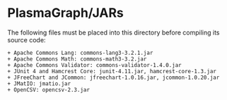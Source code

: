 PlasmaGraph/JARs
================

The following files must be placed into this directory before compiling its source code:

	+ Apache Commons Lang: commons-lang3-3.2.1.jar
	+ Apache Commons Math: commons-math3-3.2.jar
	+ Apache Commons Validator: commons-validator-1.4.0.jar
	+ JUnit 4 and Hamcrest Core: junit-4.11.jar, hamcrest-core-1.3.jar
	+ JFreeChart and JCommon: jfreechart-1.0.16.jar, jcommon-1.0.20.jar
	+ JMatIO: jmatio.jar
	+ OpenCSV: opencsv-2.3.jar